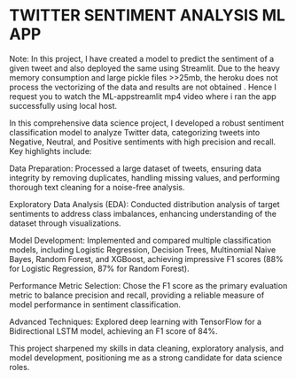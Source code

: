 # TWITTER SENTIMENT ANALYSIS ML APP

Note: In this project, I have created a model to predict the sentiment of a given tweet and also deployed the same using Streamlit.
Due to the heavy memory consumption and large pickle files >>25mb, the heroku does not process the vectorizing of the data and results are not obtained . Hence I request you to watch the ML-appstreamlit mp4 video where i ran the app successfully using local host.

In this comprehensive data science project, I developed a robust sentiment classification model to analyze Twitter data, categorizing tweets into Negative, Neutral, and Positive sentiments with high precision and recall. Key highlights include:

Data Preparation: Processed a large dataset of tweets, ensuring data integrity by removing duplicates, handling missing values, and performing thorough text cleaning for a noise-free analysis.

Exploratory Data Analysis (EDA): Conducted distribution analysis of target sentiments to address class imbalances, enhancing understanding of the dataset through visualizations.

Model Development: Implemented and compared multiple classification models, including Logistic Regression, Decision Trees, Multinomial Naive Bayes, Random Forest, and XGBoost, achieving impressive F1 scores (88% for Logistic Regression, 87% for Random Forest).

Performance Metric Selection: Chose the F1 score as the primary evaluation metric to balance precision and recall, providing a reliable measure of model performance in sentiment classification.

Advanced Techniques: Explored deep learning with TensorFlow for a Bidirectional LSTM model, achieving an F1 score of 84%.

This project sharpened my skills in data cleaning, exploratory analysis, and model development, positioning me as a strong candidate for data science roles.
